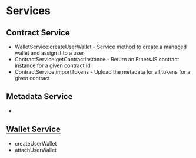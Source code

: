 # Services

## Contract Service

* WalletService:createUserWallet - Service method to create a managed wallet and assign it to a user
* ContractService:getContractInstance - Return an EthersJS contract instance for a given contract id
* ContractService:importTokens - Upload the metadata for all tokens for a given contract


## Metadata Service

* 

## [Wallet Service](../server/services/wallet.js)

* createUserWallet
* attachUserWallet